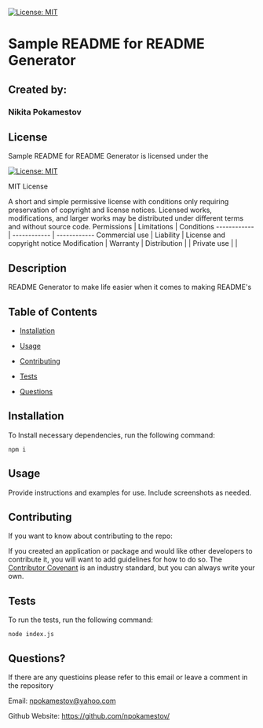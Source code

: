 
[![License: MIT](https://img.shields.io/badge/License-MIT-yellow.svg)](https://opensource.org/licenses/MIT)

# Sample README for README Generator

## Created by:

### Nikita Pokamestov

## License

Sample README for README Generator is licensed under the

[![License: MIT](https://img.shields.io/badge/License-MIT-yellow.svg)](https://opensource.org/licenses/MIT)

MIT License

A short and simple permissive license with conditions only requiring preservation of copyright and license notices. Licensed works, modifications, and larger works may be distributed under different terms and without source code.
Permissions | Limitations  |   Conditions
------------ | ------------  | ------------
Commercial use | Liability |   License and copyright notice
Modification | Warranty    |
Distribution |     |
Private use |     |

## Description

README Generator to make life easier when it comes to making README's

## Table of Contents

* [Installation](#installation)

* [Usage](#usage)

* [Contributing](#contributing)

* [Tests](#tests)

* [Questions](#questions)

## Installation

To Install necessary dependencies, run the following command:  

```
npm i
```

## Usage

Provide instructions and examples for use. Include screenshots as needed.

## Contributing

If you want to know about contributing to the repo:

If you created an application or package and would like other developers to contribute it, you will want to add guidelines for how to do so. The [Contributor Covenant](https://www.contributor-covenant.org/) is an industry standard, but you can always write your own.

## Tests

To run the tests, run the following command:

```
node index.js
```

## Questions?

If there are any questioins please refer to this email or leave a comment in the repository

Email: npokamestov@yahoo.com

Github Website: https://github.com/npokamestov/

